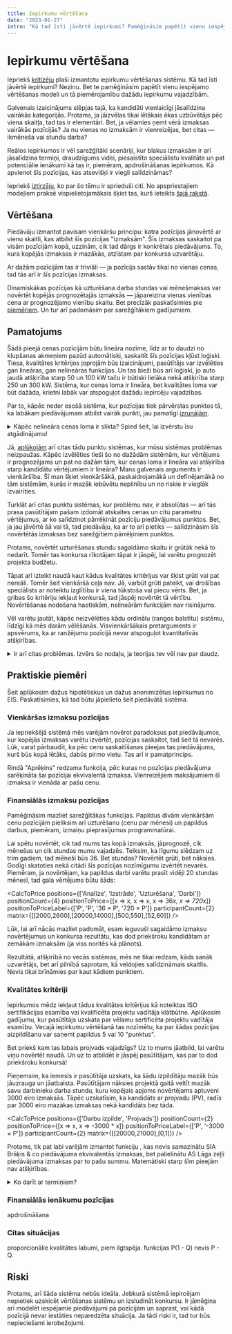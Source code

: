 ```yaml
---
title: Iepirkumu vērtēšana
date: "2023-01-27"
intro: "Kā tad īsti jāvērtē iepirkumi? Pamēģināsim papētīt vienu iespējamo vērtēšanas modeli un tā piemērotību dažādu iepirkumu vajadzībām."
---
```


<script>
import Calculator from '$components/TenderCalculator.svelte'
import CalcToPrice from '$components/TenderCalculatorToPrice.svelte'
import Katex from '$components/Katex.svelte'
</script>

# Iepirkumu vērtēšana

Iepriekš [kritizēju](/blog/iepirkumi) plaši izmantotu iepirkumu vērtēšanas
sistēmu. Kā tad īsti jāvērtē iepirkumi? Nezinu. Bet te pamēģināsim papētīt
vienu iespējamo vērtēšanas modeli un tā piemērojamību dažādu iepirkumu
vajadzībām.

Galvenais izaicinājums slēpjas tajā, ka kandidāti vienlaicīgi jāsalīdzina
vairākās kategorijās. Protams, ja jāizvēlas tikai lētākais ēkas uzbūvētājs
pēc viena skaitļa, tad tas ir elementāri. Bet, ja vēlamies ņemt vērā izmaksas
vairākās pozīcijās? Ja nu vienas no izmaksām ir vienreizējas, bet citas —
ikmēneša vai stundu darba?

Reālos iepirkumos ir vēl sarežģītāki scenāriji, kur blakus izmaksām ir arī
jāsalīdzina termiņi, draudzīgums videi, piesaistīto speciālistu kvalitāte un
pat potenciālie ienākumi kā tas ir, piemēram, apdrošināšanas iepirkumos. Kā
apvienot šīs pozīcijas, kas atsevišķi ir viegli salīdzināmas?

Iepriekš [iztirzāju](/blog/iepirkumu-teorija), ko par šo tēmu ir sprieduši
citi. No apspriestajiem modeļiem praksē vispielietojamākais šķiet tas, kurš
ieteikts [šajā rakstā](https://www.sciencedirect.com/science/article/abs/pii/S1478409213000198).

## Vērtēšana

Piedāvāju izmantot pavisam vienkāršu principu: katra pozīcijas jānovērtē ar
vienu skaitli, kas atbilst šīs pozīcijas "izmaksām". Šīs izmaksas saskaitot pa
visām pozīcijām kopā, uzzinām, cik tad dārgs ir konkrētais piedāvājums. To,
kura kopējās izmaksas ir mazākās, atzīstam par konkursa uzvarētāju.

Ar dažām pozīcijām tas ir triviāli — ja pozīcija sastāv tikai no vienas cenas,
tad tās arī ir šīs pozīcijas izmaksas.

Dinamiskākas pozīcijas kā uzturēšana darba stundas vai mēnešmaksas var novērtēt
kopējās prognozētajās izmaksās — jāpareizina vienas vienības cena ar
prognozējamo vienību skaitu. Bet precīzāk paskatīsimies pie [piemēriem](#praktiskie-piemēri).
Un tur arī padomāsim par sarežģītākiem gadījumiem.

## Pamatojums

Šādā pieejā cenas pozīcijām būtu lineāra nozīme, līdz ar to daudzi no klupšanas
akmeņiem pazūd automātiski, saskaitīt šīs pozīcijas kļūst loģiski. Tiesa,
kvalitātes kritērijos joprojām būs izaicinājumi, pasūtītājs var izvēlēties gan
lineāras, gan nelineāras funkcijas. Un tas bieži būs arī loģiski, jo auto
jaudā atšķirība starp 50 un 100 kW taču ir būtiski lielāka nekā atšķirība starp
250 un 300 kW. Sistēma, kur cenas loma ir lineāra, bet kvalitātes loma var būt
dažāda, krietni labāk var atspoguļot dažādu iepircēju vajadzības.

Par to, kāpēc neder esošā sistēma, kur pozīcijas tiek pārvērstas punktos tā,
ka labākam piedāvājumam atbilst vairāk punkti, jau pamatīgi [izrunājām](/blog/iepirkumi).

<details>
<summary>Kāpēc nelineāra cenas loma ir slikta? Spied šeit, lai izvērstu īsu
atgādinājumu!</summary>
Par sliktumu runāsim praktiski — aplūkojot konkrēto, Latvijā populāro iepirkumu
vērtēšanas sistēmu. Ja pozīcijā Analīze kandidāta AS Lāga zeļļi piedāvājums ir
būtiski dārgāks nekā kandidāta SIA Brāķis & co piedāvājums, tad vēl palielinot
cenu šajā pozīcijā, AS Lāga zeļļi punktus vairs īpaši nezaudēs. Rezultātā
kandidāts ir ieinteresēts sadārdzināt šo pozīciju, uz tās rēķina padarot lētākas
pārējās pozīcijas.

<Calculator
	positionCount={3}
	participantCount={2}
	weights={[20,20,20]}
	matrix={[[5000,100],[50,100],[50,100]]} />

Gana patoloģiskos gadījumos kandidāts vienā pozīcijā cenu var audzēt praktiski
neierobežoti un joprojām uzvarēt. Reālu iepirkumu analīzē [novērtēts](http://www.ippa.org/images/JOPP/vol17/issue-1/Article_4_Stilger-et-al.pdf),
ka pie mums populārajā vērtēšanas sistēmā 10.5% iepirkumu uzvarētājs varētu
palikt tas pats arī sadārdzinot savu piedāvājumu veselas 50 reizes. Gluži kā
tabulā virs šīs rindkopas — "Lāga zeļļi" taču uzvarētu liekot analīzes
pozīcijā kaut vai ceturtdaļmiljonu.
</details>

Jā, [aplūkojām](/blog/iepirkumu-teorija) arī citas tādu punktu sistēmas, kur
mūsu sistēmas problēmas neizpaužas. Kāpēc izvēlēties tieši šo no dažādām
sistēmām, kur vērtējums ir prognozējams un pat no dažām tām, kur cenas loma ir
lineāra vai atšķirība starp kandidātu vērtējumiem ir lineāra? Mans galvenais
arguments ir vienkāršība. Šī man šķiet vienkāršākā, paskaidrojamākā un
definējamākā no tām sistēmām, kurās ir mazāk iebūvētu nepilnību un no riskie
ir vieglāk izvairīties.

Turklāt arī citas punktu sistēmas, kur problēmu nav, ir absolūtas — arī tās
prasa pasūtītājam pašam izdomāt atskaites cenas un citu parametru vērtējumus,
ar ko salīdzinot pārrēķināt pozīciju piedāvājumus punktos. Bet, ja jau jāvērtē
šā vai tā, tad piedāvāju, ka ar to arī pietiks — salīdzināsim šīs novērtētās
izmaksas bez sarežģītiem pārrēķiniem punktos.

Protams, novērtēt uzturēšanas stundu sagaidāmo skaitu ir grūtāk nekā to
nedarīt. Tomēr tas konkursa rīkotājam tāpat ir jāspēj, lai varētu prognozēt
projekta budžetu.

Tāpat arī izteikt naudā kaut kādus kvalitātes kritērijus var šķist grūti vai
pat nereāli. Tomēr šeit vienkāršā ceļa nav. Jā, varbūt grūti pateikt, vai
drošības speciālists ar noteiktu izglītību ir viena tūkstoša vai piecu vērts.
Bet, ja gribas šo kritēriju iekļaut konkursā, tad jāspēj novērtēt tā vērtību.
Novērtēšanas nodošana haotiskām, nelineārām funkcijām nav risinājums.

Vēl varētu jautāt, kāpēc neizvēlēties kādu ordinālu (rangos balstītu) sistēmu,
līdzīgi kā mēs darām vēlēšanās. Visvienkāršākais pretarguments ir apsvērums, ka
ar ranžējumu pozīcijā nevar atspoguļot kvantitatīvās atšķirības.

<details>
<summary>Ir arī citas problēmas. Izvērs šo nodaļu, ja teorijas tev vēl nav par daudz.</summary>

Teorētiski ordinālās sistēmas, kur katrā pozīcijā saranžējam kandidātus,
pieliekam pozīcijām svarus un atrodam konsensus secību starp šīm secībām ir
vilinošas. Ir taču zināms, ka šādas sistēmas (piemēram [šī](https://en.wikipedia.org/wiki/Kemeny%E2%80%93Young_method)
vai [mans absolūtais favorīts](https://arxiv.org/abs/1502.06498) ranžēšanas
jomā) varētu novest pie konsensus ranga, kas pēc daudzām aksiomām ir
visgodīgākais. Arī vēlēšanās parasti izmanto fundamentāli ordinālas sistēmas.

Tomēr ir vairākas problēmas:

- Rangos balstītās konsensus metodes ir grūti sarēķināt. Ne tikai tai ziņā, ka
aprēķini būtu grūti saprotami parastiem cilvēkiem, bet arī datoram grūti veicami.
- Tajās iegūstamie vērtējumi nav dalībniekiem prognozējami, ir grūti
piedāvājumu pielāgot pasūtītāja prioritātēm.
- Tām mēdz izpausties pašām savi [paradoksi](https://en.wikipedia.org/wiki/Arrow%27s_impossibility_theorem).
- Kvantitatīvās pozīcijās (piem. cenās) taču ir būtisks ne tikai ranžējums, bet
arī relatīvā atšķirība.

</details>

## Praktiskie piemēri

Šeit aplūkosim dažus hipotētiskus un dažus anonimizētus iepirkumus no EIS.
Paskatīsimies, kā tad būtu jāpielieto šeit piedāvātā sistēma.

### Vienkāršas izmaksu pozīcijas

Ja iepriekšējā sistēmā mēs varējām novērot paradoksus pat piedāvājumos, kur
kopējās izmaksas varētu izvērtēt, pozīcijas saskaitot, tad šeit tā nevarēs.
Lūk, varat pārbaudīt, ka pēc cenu saskaitīšanas pieejas tas piedāvājums, kurš
būs kopā lētāks, dabūs pirmo vietu. Tas arī ir pamatprincips.

Rindā "Aprēķins" redzama funkcija, pēc kuras no pozīcijas piedāvājuma <Katex math='P' />
sarēķināta šai pozīcijai ekvivalentā izmaksa. Vienreizējiem maksājumiem šī
izmaksa ir vienāda ar pašu cenu.

<CalcToPrice
	editable={true}
	positionCount={3}
	participantCount={2}
	matrix={[[200,101],[50,100],[50,100]]} />

### Finansiālās izmaksu pozīcijas

Pamēģināsim mazliet sarežģītākas funkcijas. Papildus divām vienkāršām cenu
pozīcijām pieliksim arī uzturēšanu (cenu par mēnesi) un papildus darbus,
piemēram, izmaiņu pieprasījumus programmatūrai.

Lai spētu novērtēt, cik tad mums tas kopā izmaksās, jāprognozē, cik mēnešus
un cik stundas mums vajadzēs. Teiksim, ka līgumu slēdzam uz trim gadiem, tad
mēneši būs 36. Bet stundas? Novērtēt grūti, bet nāksies. Godīgi skatoties nekā
citādi šīs pozīcijas nozīmīgumu izvērtēt nevarēs. Piemēram, ja novērtējam, ka
papildus darbi varētu prasīt vidēji 20 stundas mēnesī, tad gala vērtējums būtu
šāds:

<CalcToPrice
	positions={['Analīze', 'Izstrāde', 'Uzturēšana', 'Darbi']}
	positionCount={4}
	positionToPrice={[x => x, x => x, x => 36*x, x => 720*x]}
	positionToPriceLabel={['P', 'P', '36 × P', '720 × P']}
	participantCount={2}
	matrix={[[2000,2600],[20000,14000],[500,550],[52,60]]} />

Lūk, lai arī nācās mazliet padomāt, esam ieguvuši sagaidāmo izmaksu
novērtējumus un konkursa rezultātu, kas dod priekšroku kandidātam ar zemākām
izmaksām (ja viss noritēs kā plānots).

Rezultātā, atšķirībā no vecās sistēmas, mēs ne tikai redzam, kāds sanāk
uzvarētājs, bet arī pilnībā saprotam, kā veidojies salīdzināmais skaitlis.
Nevis tikai brīnāmies par kaut kādiem punktiem.

### Kvalitātes kritēriji

Iepirkumos mēdz iekļaut tādus kvalitātes kritērijus kā noteiktas ISO
sertifikācijas esamība vai kvalificēta projektu vadītāja klātbūtne. Aplūkosim
gadījumu, kur pasūtītājs uzskata par vēlamu sertificēta projektu vadītāja
esamību. Vecajā iepirkumu vērtēšanā tas nozīmētu, ka par šādas pozīcijas
aizpildīšanu var saņemt papildus 5 vai 10 "punktus".

Bet priekš kam tas labais projvads vajadzīgs? Uz to mums jāatbild, lai varētu
viņu novērtēt naudā. Un uz to atbildēt ir jāspēj pasūtītājam, kas par to dod
priekšroku konkursā!

Pieņemsim, ka iemesls ir pasūtītāja uzskats, ka šādu izpildītāju mazāk būs
jāuzrauga un jāatbalsta. Pasūtītājam nāksies projektā gaitā veltīt mazāk savu
darbinieku darba stundu, kuru kopējais apjoms novērtējams aptuveni 3000 eiro
izmaksās. Tāpēc uzskatīsim, ka kandidāts ar projvadu (PV), radīs par 3000 eiro
mazākas izmaksas nekā kandidāts bez tāda.

<CalcToPrice
	positions={['Darbu izpilde', 'Projvads']}
	positionCount={2}
	positionToPrice={[x => x, x => -3000 * x]}
	positionToPriceLabel={['P', '-3000 × P']}
	participantCount={2}
	matrix={[[20000,21000],[0,1]]} />

Protams, tik pat labi varējām izmantot funkciju <Katex math="3000(1-P)" />, kas
nevis samazinātu SIA Brāķis & co piedāvājuma ekvivalentās izmaksas, bet
palielinātu AS Lāga zeļļi piedāvājuma izmaksas par to pašu summu. Matemātiski
starp šīm pieejām nav atšķirības.

<details>
<summary>Ko darīt ar termiņiem?</summary>
Kā vēl viens kvalitātes kritērijs reizēm tiek iesaistīts piegādes vai darbu
izpildes termiņš. Šo es ieteiktu vispār neizmantot. Ja nu konkursa uzvarētājs
nepagūst termiņā? Lauzt līgumu un sākt visu no sākuma, kad darbi gandrīz
pabeigti būtu pilnīgi nesaimnieciski. Bet atļaut tālāku izpildi (kaut vai ar
līgumsodu) būs netaisnīgi pret konkurentu, kurš termiņu novērtēja tādu, kādu
būtu patiesi izpildījis un tāpēc zaudēja konkursu.

Ja pasūtītājam termiņš nav obligāts, bet ir tik vēlams, ka par to varētu
samaksāt papildus, es iesaku paredzēt šādu punktu nolikumā un līgumā: ja
piegāde tiks veikta tik un tik ātrāk, tad būs bonusiņš tik un tik naudiņas.
</details>

### Finansiālās ienākumu pozīcijas

apdrošināšana

### Citas situācijas

proporcionālie kvalitātes labumi, piem ilgtspēja. funkcijas P(1 - Q) nevis P - Q.

## Riski

Protams, arī šāda sistēma nebūs ideāla. Jebkurā sistēmā iepircējam nepietiek
uzskicēt vērtēšanas sistēmu un izsludināt konkursu. Ir jāmēģina arī modelēt
iespējamie piedāvājumi pa pozīcijām un saprast, vai kādā pozīcijā nevar
iestāties neparedzēta situācija. Ja tādi riski ir, tad tur būs nepieciešami
ierobežojumi.
